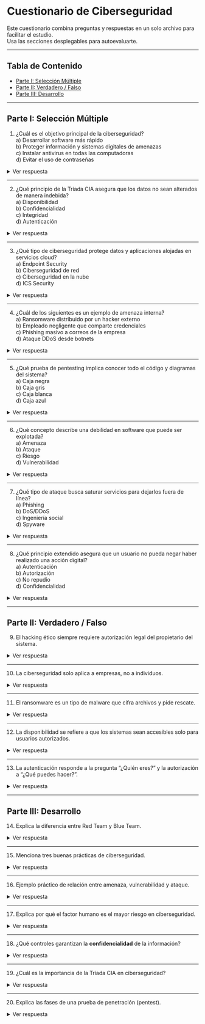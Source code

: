 # Cuestionario de Ciberseguridad

Este cuestionario combina preguntas y respuestas en un solo archivo para facilitar el estudio.  
Usa las secciones desplegables para autoevaluarte.

---

## Tabla de Contenido

- [Parte I: Selección Múltiple](#parte-i-seleccion-multiple)  
- [Parte II: Verdadero / Falso](#parte-ii-verdadero--falso)  
- [Parte III: Desarrollo](#parte-iii-desarrollo)

---

## Parte I: Selección Múltiple

1. ¿Cuál es el objetivo principal de la ciberseguridad?  
   a) Desarrollar software más rápido  
   b) Proteger información y sistemas digitales de amenazas  
   c) Instalar antivirus en todas las computadoras  
   d) Evitar el uso de contraseñas  

<details>
<summary>Ver respuesta</summary>
<b>Respuesta:</b>  
- b) Proteger información y sistemas digitales de amenazas  
</details>

---

2. ¿Qué principio de la Tríada CIA asegura que los datos no sean alterados de manera indebida?  
   a) Disponibilidad  
   b) Confidencialidad  
   c) Integridad  
   d) Autenticación  

<details>
<summary>Ver respuesta</summary>
<b>Respuesta:</b>  
- c) Integridad  
</details>

---

3. ¿Qué tipo de ciberseguridad protege datos y aplicaciones alojadas en servicios cloud?  
   a) Endpoint Security  
   b) Ciberseguridad de red  
   c) Ciberseguridad en la nube  
   d) ICS Security  

<details>
<summary>Ver respuesta</summary>
<b>Respuesta:</b>  
- c) Ciberseguridad en la nube  
</details>

---

4. ¿Cuál de los siguientes es un ejemplo de amenaza interna?  
   a) Ransomware distribuido por un hacker externo  
   b) Empleado negligente que comparte credenciales  
   c) Phishing masivo a correos de la empresa  
   d) Ataque DDoS desde botnets  

<details>
<summary>Ver respuesta</summary>
<b>Respuesta:</b>  
- b) Empleado negligente que comparte credenciales  
</details>

---

5. ¿Qué prueba de pentesting implica conocer todo el código y diagramas del sistema?  
   a) Caja negra  
   b) Caja gris  
   c) Caja blanca  
   d) Caja azul  

<details>
<summary>Ver respuesta</summary>
<b>Respuesta:</b>  
- c) Caja blanca  
</details>

---

6. ¿Qué concepto describe una debilidad en software que puede ser explotada?  
   a) Amenaza  
   b) Ataque  
   c) Riesgo  
   d) Vulnerabilidad  

<details>
<summary>Ver respuesta</summary>
<b>Respuesta:</b>  
- d) Vulnerabilidad  
</details>

---

7. ¿Qué tipo de ataque busca saturar servicios para dejarlos fuera de línea?  
   a) Phishing  
   b) DoS/DDoS  
   c) Ingeniería social  
   d) Spyware  

<details>
<summary>Ver respuesta</summary>
<b>Respuesta:</b>  
- b) DoS/DDoS  
</details>

---

8. ¿Qué principio extendido asegura que un usuario no pueda negar haber realizado una acción digital?  
   a) Autenticación  
   b) Autorización  
   c) No repudio  
   d) Confidencialidad  

<details>
<summary>Ver respuesta</summary>
<b>Respuesta:</b>  
- c) No repudio  
</details>

---

## Parte II: Verdadero / Falso

9. El hacking ético siempre requiere autorización legal del propietario del sistema.  

<details>
<summary>Ver respuesta</summary>
<b>Respuesta:</b>  
- Verdadero  
</details>

---

10. La ciberseguridad solo aplica a empresas, no a individuos.  

<details>
<summary>Ver respuesta</summary>
<b>Respuesta:</b>  
- Falso → También protege a usuarios y gobiernos.  
</details>

---

11. El ransomware es un tipo de malware que cifra archivos y pide rescate.  

<details>
<summary>Ver respuesta</summary>
<b>Respuesta:</b>  
- Verdadero  
</details>

---

12. La disponibilidad se refiere a que los sistemas sean accesibles solo para usuarios autorizados.  

<details>
<summary>Ver respuesta</summary>
<b>Respuesta:</b>  
- Falso → Eso corresponde a la confidencialidad.  
</details>

---

13. La autenticación responde a la pregunta “¿Quién eres?” y la autorización a “¿Qué puedes hacer?”.  

<details>
<summary>Ver respuesta</summary>
<b>Respuesta:</b>  
- Verdadero  
</details>

---

## Parte III: Desarrollo

14. Explica la diferencia entre Red Team y Blue Team.  

<details>
<summary>Ver respuesta</summary>
<b>Respuesta:</b>  
- Red Team: ofensivo, simula ataques reales para detectar vulnerabilidades.  
- Blue Team: defensivo, protege, monitorea y responde ante amenazas.  
</details>

---

15. Menciona tres buenas prácticas de ciberseguridad.  

<details>
<summary>Ver respuesta</summary>
<b>Respuesta:</b>  
- Uso de contraseñas robustas y MFA.  
- Mantener sistemas actualizados.  
- Capacitar al personal en seguridad.  
</details>

---

16. Ejemplo práctico de relación entre amenaza, vulnerabilidad y ataque.  

<details>
<summary>Ver respuesta</summary>
<b>Respuesta:</b>  
- Vulnerabilidad: servidor con software desactualizado.  
- Amenaza: hacker interesado en explotar esa debilidad.  
- Ataque: explotación del fallo para robar datos.  
</details>

---

17. Explica por qué el factor humano es el mayor riesgo en ciberseguridad.  

<details>
<summary>Ver respuesta</summary>
<b>Respuesta:</b>  
- Más del 70% de ataques exitosos dependen de errores humanos: clics en phishing, uso de contraseñas débiles, falta de capacitación.  
</details>

---

18. ¿Qué controles garantizan la **confidencialidad** de la información?  

<details>
<summary>Ver respuesta</summary>
<b>Respuesta:</b>  
- Cifrado de datos en tránsito y reposo.  
- Control de accesos y privilegios mínimos.  
- Autenticación multifactor.  
</details>

---

19. ¿Cuál es la importancia de la Tríada CIA en ciberseguridad?  

<details>
<summary>Ver respuesta</summary>
<b>Respuesta:</b>  
- Es el marco fundamental que asegura que los datos estén protegidos en tres dimensiones: confidencialidad (privacidad), integridad (confiabilidad) y disponibilidad (acceso continuo).  
</details>

---

20. Explica las fases de una prueba de penetración (pentest).  

<details>
<summary>Ver respuesta</summary>
<b>Respuesta:</b>  
1. Reconocimiento → recopilación de información.  
2. Escaneo → detección de puertos, servicios y vulnerabilidades.  
3. Explotación → intento de acceso o compromiso.  
4. Post-explotación → evaluar impacto y persistencia.  
5. Reporte → documentación y recomendaciones.  
</details>